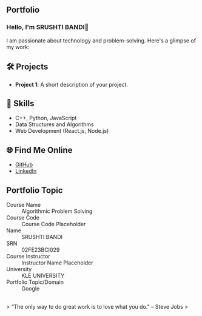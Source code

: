 ## Portfolio

### Hello, I'm SRUSHTI BANDI👋

I am passionate about technology and problem-solving. Here's a glimpse of my work:

## 🛠️ Projects
- **Project 1**: A short description of your project.

## 🚀 Skills
- C++, Python, JavaScript
- Data Structures and Algorithms
- Web Development (React.js, Node.js)

## 🌐 Find Me Online
- [GitHub](https://github.com/your-github-username)
- [LinkedIn](www.linkedin.com/in/srushti-bandi-491194345)


## Portfolio Topic

<dl>
<dt>Course Name</dt>
<dd>Algorithmic Problem Solving</dd>
<dt>Course Code</dt>
<dd>Course Code Placeholder</dd>
<dt>Name</dt>
<dd>SRUSHTI BANDI</dd>
<dt>SRN</dt>
<dd>02FE23BCI029</dd>
<dt>Course Instructor</dt>
<dd>Instructor Name Placeholder</dd>
<dt>University</dt>
<dd>KLE UNIVERSITY</dd>
<dt>Portfolio Topic/Domain</dt>
<dd>Google</dd>
</dl>

<br> 
> “The only way to do great work is to love what you do.” – Steve Jobs
>
